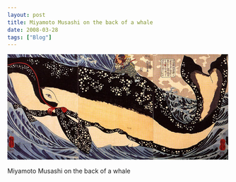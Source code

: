 ```yaml
---
layout: post
title: Miyamoto Musashi on the back of a whale
date: 2008-03-28
tags: ["Blog"]
---
```


![](k3Im6rfOq73t0ixmpZ465pQJ_500.jpg)  

Miyamoto Musashi on the back of a whale
